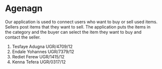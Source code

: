 # Agenagn

Our application is used to connect users who want to buy or sell used items. 
Sellers post items that they want to sell. The application puts the items in the category 
and the buyer can select the item they want to buy and contact the seller.


1. Tesfaye Adugna   UGR/4709/12
2. Endale Yohannes  UGR/7379/12
3. Rediet Ferew     UGR/1415/12
4. Kenna Tefera     UGR/0317/12